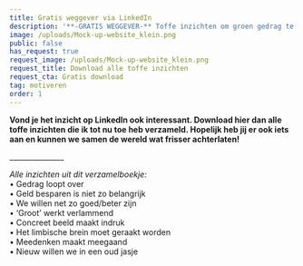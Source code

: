 ```yaml
---
title: Gratis weggever via LinkedIn
description: '**-GRATIS WEGGEVER-** Toffe inzichten om groen gedrag te stimuleren'
image: /uploads/Mock-up-website_klein.png
public: false
has_request: true
request_image: /uploads/Mock-up-website_klein.png
request_title: Download alle toffe inzichten
request_cta: Gratis download
tag: motiveren
order: 1
---
```


**Vond je het inzicht op LinkedIn ook interessant. Download hier dan alle toffe inzichten die ik tot nu toe heb verzameld. Hopelijk heb jij er ook iets aan en kunnen we samen de wereld wat frisser achterlaten\!**

\_\_\_\_\_\_\_\_\_\_\_\_\_\_\_

*Alle inzichten uit dit verzamelboekje:&nbsp;*<br>• Gedrag loopt over<br>• Geld besparen is niet zo belangrijk<br>• We willen net zo goed/beter zijn<br>• ‘Groot’ werkt verlammend<br>• Concreet beeld maakt indruk<br>• Het limbische brein moet geraakt worden&nbsp;<br>• Meedenken maakt meegaand<br>• Nieuw willen we in een oud jasje